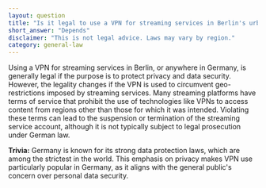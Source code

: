 ```yaml
---
layout: question
title: "Is it legal to use a VPN for streaming services in Berlin's urban areas?"
short_answer: "Depends"
disclaimer: "This is not legal advice. Laws may vary by region."
category: general-law
---
```

Using a VPN for streaming services in Berlin, or anywhere in Germany, is generally legal if the purpose is to protect privacy and data security. However, the legality changes if the VPN is used to circumvent geo-restrictions imposed by streaming services. Many streaming platforms have terms of service that prohibit the use of technologies like VPNs to access content from regions other than those for which it was intended. Violating these terms can lead to the suspension or termination of the streaming service account, although it is not typically subject to legal prosecution under German law.

**Trivia:** Germany is known for its strong data protection laws, which are among the strictest in the world. This emphasis on privacy makes VPN use particularly popular in Germany, as it aligns with the general public's concern over personal data security.
